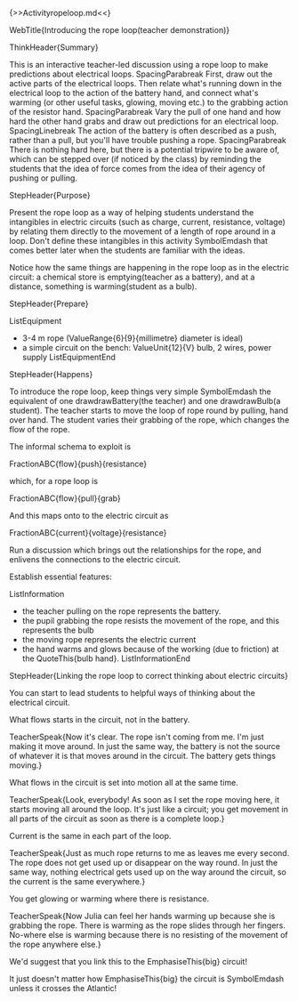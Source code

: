 {>>Activityropeloop.md<<}

WebTitle{Introducing the rope loop(teacher demonstration)}

ThinkHeader{Summary}

This is an interactive teacher-led discussion using a rope loop to make predictions about electrical loops. SpacingParabreak First, draw out the active parts of the electrical loops. Then relate what's running down in the electrical loop to the action of the battery hand, and connect what's warming (or other useful tasks, glowing, moving etc.) to the grabbing action of the resistor hand. SpacingParabreak Vary the pull of one hand and how hard the other hand grabs and draw out predictions for an electrical loop. SpacingLinebreak The action of the battery is often described as a push, rather than a pull, but you'll have trouble pushing a rope. SpacingParabreak There is nothing hard here, but there is a potential tripwire to be aware of, which can be stepped over (if noticed by the class) by reminding the students that the idea of force comes from the idea of their agency of pushing or pulling.

StepHeader{Purpose}

Present the rope loop as a way of helping students understand the intangibles in electric circuits (such as charge, current, resistance, voltage) by relating them directly to the movement of a length of rope around in a loop. Don't define these intangibles in this activity SymbolEmdash that comes better later when the students are familiar with the ideas.

Notice how the same things are happening in the rope loop as in the electric circuit: a chemical store is emptying(teacher as a battery), and at a distance, something is warming(student as a bulb).

StepHeader{Prepare}

ListEquipment
- 3-4 m rope (ValueRange{6}{9}{millimetre} diameter is ideal)
- a simple circuit on the bench: ValueUnit{12}{V} bulb, 2 wires, power supply
ListEquipmentEnd

StepHeader{Happens}

To introduce the rope loop, keep things very simple SymbolEmdash the equivalent of one drawdrawBattery(the teacher) and one drawdrawBulb(a student). The teacher starts to move the loop of rope round by pulling, hand over hand.
The student varies their grabbing of the rope, which changes the flow of the rope.

The informal schema to exploit is

FractionABC{flow}{push}{resistance}

which, for a rope loop is

FractionABC{flow}{pull}{grab}

And this maps onto to the electric circuit as

FractionABC{current}{voltage}{resistance}

Run a discussion which brings out the relationships for the rope, and enlivens the connections to the electric circuit.

Establish essential features:

ListInformation
- the teacher pulling on the rope represents the battery.
- the pupil grabbing the rope resists the movement of the rope, and this represents the bulb
- the moving rope represents the electric current
- the hand warms and glows because of the working (due to friction) at the QuoteThis{bulb hand}.
ListInformationEnd

StepHeader{Linking the rope loop to correct thinking about electric circuits}

You can start to lead students to helpful ways of thinking about the electrical circuit.

What flows starts in the circuit, not in the battery.

TeacherSpeak{Now it's clear. The rope isn't coming from me. I'm just making it move around. In just the same way, the battery is not the source of whatever it is that moves around in the circuit. The battery gets things moving.}

What flows in the circuit is set into motion all at the same time.

TeacherSpeak{Look, everybody! As soon as I set the rope moving here, it starts moving all around the loop. It's just like a circuit; you get movement in all parts of the circuit as soon as there is a complete loop.}

Current is the same in each part of the loop.

TeacherSpeak{Just as much rope returns to me as leaves me every second. The rope does not get used up or disappear on the way round. In just the same way, nothing electrical gets used up on the way around the circuit, so the current is the same everywhere.}

You get glowing or warming where there is resistance.

TeacherSpeak{Now Julia can feel her hands warming up because she is grabbing the rope. There is warming as the rope slides through her fingers. No-where else is warming because there is no resisting of the movement of the rope anywhere else.}

We'd suggest that you link this to the EmphasiseThis{big} circuit!

It just doesn't matter how EmphasiseThis{big} the circuit is SymbolEmdash unless it crosses the Atlantic!
